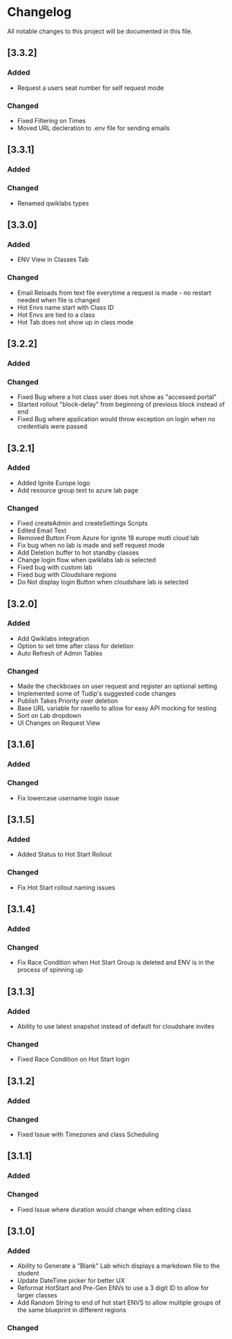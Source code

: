 # Changelog

All notable changes to this project will be documented in this file.

## [3.3.2]

### Added

- Request a users seat number for self request mode

### Changed

- Fixed Filtering on Times
- Moved URL decleration to .env file for sending emails

## [3.3.1]

### Added

### Changed

- Renamed qwiklabs types

## [3.3.0]

### Added

- ENV View in Classes Tab

### Changed

- Email Reloads from text file everytime a request is made - no restart needed when file is changed
- Hot Envs name start with Class ID
- Hot Envs are tied to a class
- Hot Tab does not show up in class mode

## [3.2.2]

### Added

### Changed

- Fixed Bug where a hot class user does not show as "accessed portal"
- Started rollout "block-delay" from beginning of previous block instead of end
- Fixed Bug where application would throw exception on login when no credentials were passed

## [3.2.1]

### Added

- Added Ignite Europe logo
- Add resource group text to azure lab page

### Changed

- Fixed createAdmin and createSettings Scripts
- Edited Email Text
- Removed Button From Azure for ignite 18 europe mutli cloud lab
- Fix bug when no lab is made and self request mode
- Add Deletion buffer to hot standby classes
- Change login flow when qwiklabs lab is selected
- Fixed bug with custom lab
- Fixed bug with Cloudshare regions
- Do Not display login Button when cloudshare lab is selected

## [3.2.0]

### Added

- Add Qwiklabs integration
- Option to set time after class for deletion
- Auto Refresh of Admin Tables

### Changed

- Made the checkboxes on user request and register an optional setting
- Implemented some of Tudip's suggested code changes
- Publish Takes Priority over deletion
- Base URL variable for ravello to allow for easy API mocking for testing
- Sort on Lab dropdown
- UI Changes on Request View

## [3.1.6]

### Added

### Changed

- Fix lowercase username login issue

## [3.1.5]

### Added

- Added Status to Hot Start Rollout

### Changed

- Fix Hot Start rollout naming issues

## [3.1.4]

### Added

### Changed

- Fix Race Condition when Hot Start Group is deleted and ENV is in the process of spinning up

## [3.1.3]

### Added

- Ability to use latest snapshot instead of default for cloudshare invites

### Changed

- Fixed Race Condition on Hot Start login

## [3.1.2]

### Added

### Changed

- Fixed Issue with Timezones and class Scheduling

## [3.1.1]

### Added

### Changed

- Fixed Issue where duration would change when editing class

## [3.1.0]

### Added

- Ability to Generate a "Blank" Lab which displays a markdown file to the student
- Update DateTime picker for better UX
- Reformat HotStart and Pre-Gen ENVs to use a 3 digit ID to allow for larger classes
- Add Random String to end of hot start ENVS to allow multiple groups of the same blueprint in different regions

### Changed
